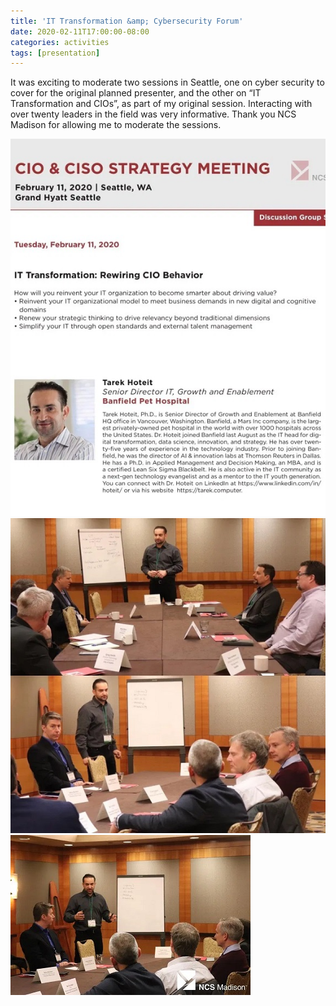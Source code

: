 ```yaml
---
title: 'IT Transformation &amp; Cybersecurity Forum'
date: 2020-02-11T17:00:00-08:00
categories: activities
tags: [presentation] 
---
```

 

It was exciting to moderate two sessions in Seattle, one on cyber security to cover for the original planned presenter, and the other on “IT Transformation and CIOs”, as part of my original session. Interacting with over twenty leaders in the field was very informative. Thank you NCS Madison for allowing me to moderate the sessions.

![image1](/assets/images/events/img_0389.jpg)
![image2](/assets/images/events/img_0005.jpg)
![image3](/assets/images/events/img_0006a.jpg)
